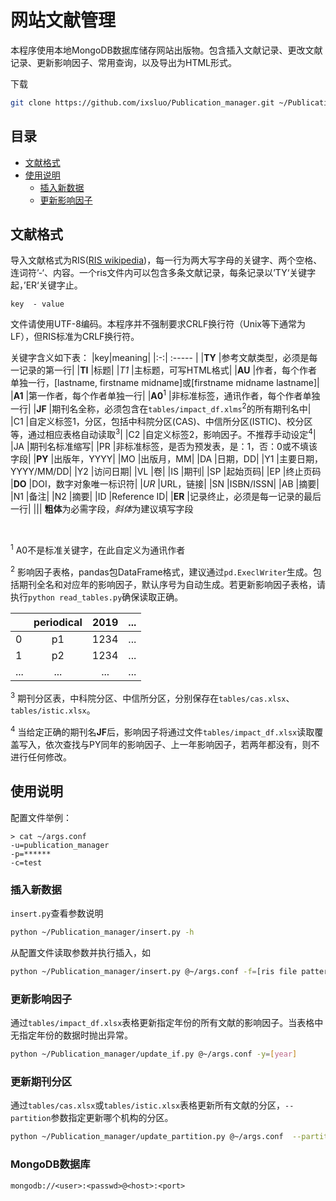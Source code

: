 # 网站文献管理

本程序使用本地MongoDB数据库储存网站出版物。包含插入文献记录、更改文献记录、更新影响因子、常用查询，以及导出为HTML形式。

下载

```bash
git clone https://github.com/ixsluo/Publication_manager.git ~/Publication_manager
```

## 目录

- [文献格式](#文献格式)
- [使用说明](#使用说明)
    - [插入新数据](#插入新数据)
    - [更新影响因子](#更新影响因子)
## 文献格式

导入文献格式为RIS([RIS wikipedia](https://en.wikipedia.org/wiki/RIS_(file_format)))，每一行为两大写字母的关键字、两个空格、连词符’-‘、内容。一个ris文件内可以包含多条文献记录，每条记录以’TY‘关键字起，’ER‘关键字止。
    
    key  - value

文件请使用UTF-8编码。本程序并不强制要求CRLF换行符（Unix等下通常为LF），但RIS标准为CRLF换行符。

关键字含义如下表：
|key|meaning|
|:-:| :----- |
|**TY**             |参考文献类型，必须是每一记录的第一行|
|**TI**             |标题|
|*T1*               |主标题，可写HTML格式|
|**AU**             |作者，每个作者单独一行，[lastname, firstname midname]或[firstname midname lastname]|
|**A1**             |第一作者，每个作者单独一行|
|**A0**<sup>1</sup> |非标准标签，通讯作者，每个作者单独一行|
|**JF**             |期刊名全称，必须包含在`tables/impact_df.xlms`<sup>2</sup>的所有期刊名中|
|C1                 |自定义标签1，分区，包括中科院分区(CAS)、中信所分区(ISTIC)、校分区等，通过相应表格自动读取<sup>3</sup>|
|C2                 |自定义标签2，影响因子。不推荐手动设定<sup>4</sup>|
|JA                 |期刊名标准缩写|
|PR                 |非标准标签，是否为预发表，是：1，否：0或不填该字段|
|**PY**             |出版年，YYYY|
|MO                 |出版月，MM|
|DA                 |日期，DD|
|Y1                 |主要日期，YYYY/MM/DD|
|Y2                 |访问日期|
|VL                 |卷|
|IS                 |期刊|
|SP                 |起始页码|
|EP                 |终止页码
|**DO**             |DOI，数字对象唯一标识符|
|*UR*               |URL，链接|
|SN                 |ISBN/ISSN|
|AB                 |摘要|
|N1                 |备注|
|N2                 |摘要|
|ID                 |Reference ID|
|**ER**             |记录终止，必须是每一记录的最后一行|
|||
**粗体**为必需字段，*斜体*为建议填写字段

</br>

<sup>1</sup> A0不是标准关键字，在此自定义为通讯作者

<sup>2</sup> 影响因子表格，pandas包DataFrame格式，建议通过`pd.ExeclWriter`生成。包括期刊全名和对应年的影响因子，默认序号为自动生成。若更新影响因子表格，请执行`python read_tables.py`确保读取正确。

|   |periodical|2019|...|
| - |   :-:    |:--:|:-:|
| 0 |p1        |1234|...|
| 1 |p2        |1234|...|
|...|...       |... |...|

<sup>3</sup> 期刊分区表，中科院分区、中信所分区，分别保存在`tables/cas.xlsx`、`tables/istic.xlsx`。

<sup>4</sup> 当给定正确的期刊名**JF**后，影响因子将通过文件`tables/impact_df.xlsx`读取覆盖写入，依次查找与PY同年的影响因子、上一年影响因子，若两年都没有，则不进行任何修改。

## 使用说明

配置文件举例：

```
> cat ~/args.conf
-u=publication_manager
-p=******
-c=test
```

### 插入新数据

`insert.py`查看参数说明

```bash
python ~/Publication_manager/insert.py -h
```

从配置文件读取参数并执行插入，如

```bash
python ~/Publication_manager/insert.py @~/args.conf -f=[ris file pattern]
```

### 更新影响因子

通过`tables/impact_df.xlsx`表格更新指定年份的所有文献的影响因子。当表格中无指定年份的数据时抛出异常。

```bash
python ~/Publication_manager/update_if.py @~/args.conf -y=[year]
```

### 更新期刊分区

通过`tables/cas.xlsx`或`tables/istic.xlsx`表格更新所有文献的分区，`--partition`参数指定更新哪个机构的分区。

```bash
python ~/Publication_manager/update_partition.py @~/args.conf  --partition=[istic/cas]
```

### MongoDB数据库

```
mongodb://<user>:<passwd>@<host>:<port>
```